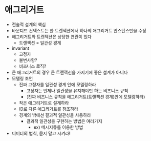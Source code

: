 # 애그리거트
- 전술적 설계의 핵심
- 바운디드 컨텍스트는 한 트랜잭션에서 하나의 애그리거트 인스턴스만을 수정
- 애그리거트와 트랜잭션은 상당한 연관이 있다
    - 트랜잭션 = 일관성 경계
- invariant
    - 고정자
    - 불변사항?
    - 비즈니스 로직?
- 큰 애그리거트의 경우 큰 트랜잭션을 가지기에 좋은 설계가 아니다
- 모델링 조언
    - 진짜 고정자를 일관성 경계 안에 모델링하라
        - 고정자는 언제나 일관성을 유지해야만 하는 비즈니스 규칙
        - (진짜 비즈니스 규칙을 애그리거트(트랜잭션 경계)안에 모델링하라)
    - 작은 애그리거트로 설계하라
    - ID로 다른 애그리거트를 참조하라
    - 경계의 밖에선 결과적 일관성을 사용하라
        - 결과적 일관성을 구현하는 방법은 여러가지
            - ex) 메시지큐를 이용한 방법
- 디미터의 법칙, 묻지 말고 시켜라!
